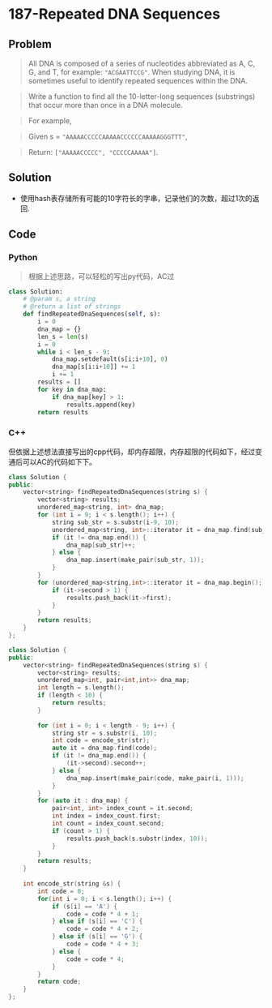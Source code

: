 # 187-Repeated DNA Sequences

## Problem

> All DNA is composed of a series of nucleotides abbreviated as A, C, G, and T, for example: `"ACGAATTCCG"`. When studying DNA, it is sometimes useful to identify repeated sequences within the DNA.

> Write a function to find all the 10-letter-long sequences (substrings) that occur more than once in a DNA molecule.

> For example,

> Given s = `"AAAAACCCCCAAAAACCCCCCAAAAAGGGTTT"`,

> Return:
`["AAAAACCCCC", "CCCCCAAAAA"]`.

## Solution

- 使用hash表存储所有可能的10字符长的字串，记录他们的次数，超过1次的返回.



## Code

### Python

> 根据上述思路，可以轻松的写出py代码，AC过

```python
class Solution:
    # @param s, a string
    # @return a list of strings
	def findRepeatedDnaSequences(self, s):
		i = 0
		dna_map = {}
		len_s = len(s)
		i = 0
		while i < len_s - 9:
			dna_map.setdefault(s[i:i+10], 0)
			dna_map[s[i:i+10]] += 1
			i += 1
		results = []
		for key in dna_map:
			if dna_map[key] > 1:
				results.append(key)
		return results
```

### C++

但依据上述想法直接写出的cpp代码，却内存超限，内存超限的代码如下，经过变通后可以AC的代码如下下。

```cpp
class Solution {
public:
    vector<string> findRepeatedDnaSequences(string s) {
        vector<string> results;
        unordered_map<string, int> dna_map;
        for (int i = 9; i < s.length(); i++) {
            string sub_str = s.substr(i-9, 10);
            unordered_map<string, int>::iterator it = dna_map.find(sub_str);
            if (it != dna_map.end()) {
                dna_map[sub_str]++;
            } else {
                dna_map.insert(make_pair(sub_str, 1));
            }
        }
        for (unordered_map<string,int>::iterator it = dna_map.begin();  it != dna_map.end(); it++) {
            if (it->second > 1) {
                results.push_back(it->first);
            }
        }
        return results;    
    }
};

```

```cpp
class Solution {
public:
    vector<string> findRepeatedDnaSequences(string s) {
        vector<string> results;
        unordered_map<int, pair<int,int>> dna_map;
        int length = s.length();
        if (length < 10) {
            return results;
        }
        
        for (int i = 0; i < length - 9; i++) {
            string str = s.substr(i, 10);
            int code = encode_str(str);
            auto it = dna_map.find(code);
            if (it != dna_map.end()) {
                (it->second).second++;
            } else {
                dna_map.insert(make_pair(code, make_pair(i, 1)));
            }
        }
        for (auto it : dna_map) {
            pair<int, int> index_count = it.second;
            int index = index_count.first;
            int count = index_count.second;
            if (count > 1) {
                results.push_back(s.substr(index, 10));
            }
        }
        return results;
    }
    
    int encode_str(string &s) {
        int code = 0;
        for(int i = 0; i < s.length(); i++) {
            if (s[i] == 'A') {
                code = code * 4 + 1;
            } else if (s[i] == 'C') {
                code = code * 4 + 2;
            } else if (s[i] == 'G') {
                code = code * 4 + 3;
            } else {
                code = code * 4;
            }
        }
        return code;
    }
};

```